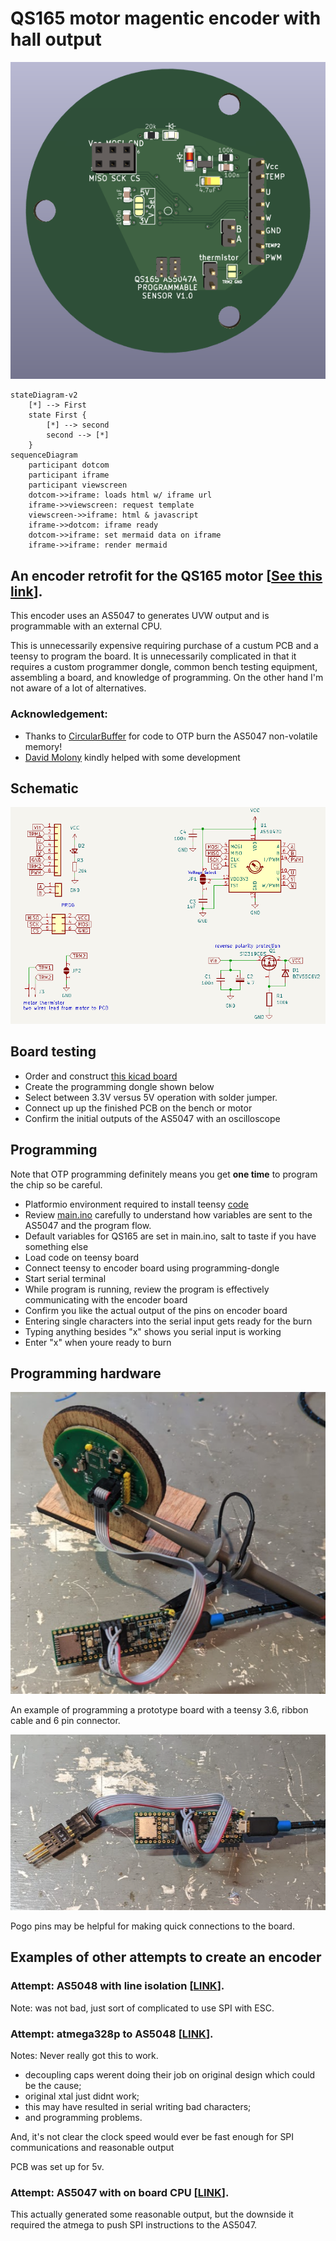 # QS165 motor magentic encoder with hall output

<img src="pics/final_PCB.png" title="Encoder PCB">

```mermaid
stateDiagram-v2
    [*] --> First
    state First {
        [*] --> second
        second --> [*]
    }
sequenceDiagram
    participant dotcom
    participant iframe
    participant viewscreen
    dotcom->>iframe: loads html w/ iframe url
    iframe->>viewscreen: request template
    viewscreen->>iframe: html & javascript
    iframe->>dotcom: iframe ready
    dotcom->>iframe: set mermaid data on iframe
    iframe->>iframe: render mermaid
```


## An encoder retrofit for the QS165 motor [[See this link](AS5048_extburn/README.md)].

This encoder uses an AS5047 to generates UVW output and is programmable with an external CPU. 

This  is unnecessarily expensive requiring purchase of a custum PCB and a teensy to program the board. It is unnecessarily complicated in that it requires a custom programmer dongle, common bench testing equipment, assembling a board, and knowledge of programming. On the other hand I'm not aware of a lot of alternatives. 

### **Acknowledgement:**
* Thanks to [CircularBuffer](https://github.com/CircularBuffer/AS5047P) for code to OTP burn the AS5047 non-volatile memory!
* [David Molony](https://github.com/davidmolony) kindly helped with some development

## Schematic
<img src="pics/schematic.png" title="Schematic">

## Board testing
* Order and construct [this kicad board](AS5047_extburn/README.md)
* Create the programming dongle shown below
* Select between 3.3V versus 5V operation with solder jumper. 
* Connect up up the finished PCB on the bench or motor
* Confirm the initial outputs of the AS5047 with an oscilloscope

## Programming
Note that OTP programming definitely means you get **one time** to program the chip so be careful. 

* Platformio environment required to install teensy [code](https://github.com/owhite/QS165_encoder/tree/main/FIRMWARE/encoder)
* Review [main.ino](https://github.com/owhite/QS165_encoder/tree/main/FIRMWARE/encoder/src/main.ino) carefully to understand how variables are sent to the AS5047 and the program flow. 
* Default variables for QS165 are set in main.ino, salt to taste if you have something else
* Load code on teensy board
* Connect teensy to encoder board using programming-dongle
* Start serial terminal
* While program is running, review the program is effectively communicating with the encoder board
* Confirm you like the actual output of the pins on encoder board
* Entering single characters into the serial input gets ready for the burn
* Typing anything besides "x" shows you serial input is working
* Enter "x" when youre ready to burn

## Programming hardware
<img src="pics/dongle_probe.png" title="Encoder programmer with scope probe">

An example of programming a prototype board with a teensy 3.6, ribbon cable and 6 pin connector. 

<img src="pics/dongle_pogo.png" title="Encoder programmer with pogo pins">

Pogo pins may be helpful for making quick connections to the board. 

## Examples of other attempts to create an encoder
### **Attempt: AS5048 with line isolation [[LINK](AS5048_isolation/README.md)].**

Note: was not bad, just sort of complicated to use SPI with ESC.

### **Attempt: atmega328p to AS5048 [[LINK](AS5048_atmega328p/README.md)].**

Notes: Never really got this to work. 
* decoupling caps werent doing their job on original design which could be the cause;
* original xtal just didnt work;
* this may have resulted in serial writing bad characters;
* and programming problems. 

And, it's not clear the clock speed would ever be fast enough for SPI communications and reasonable output

PCB was set up for 5v. 

### **Attempt: AS5047 with on board CPU [[LINK](AS5047_atmega328p/README.md)].** 
This actually generated some reasonable output, but the downside it required the atmega to push SPI instructions to the AS5047. 




